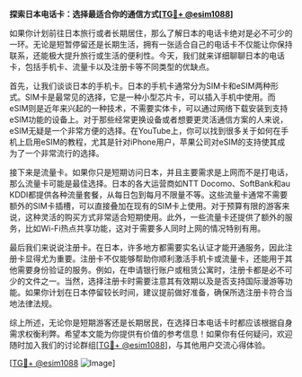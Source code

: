 **探索日本电话卡：选择最适合你的通信方式[[TG💪+ @esim1088](https://t.me/s/esim1088)]**

如果你计划前往日本旅行或者长期居住，那么了解日本的电话卡绝对是必不可少的一环。无论是短暂停留还是长期生活，拥有一张适合自己的电话卡不仅能让你保持联系，还能极大提升旅行或生活的便利性。今天，我们就来详细聊聊日本的电话卡，包括手机卡、流量卡以及注册卡等不同类型的优缺点。

首先，让我们谈谈日本的手机卡。日本的手机卡通常分为SIM卡和eSIM两种形式。SIM卡是最常见的选择，它是一种小型芯片卡，可以插入手机中使用。而eSIM则是近年来兴起的一种技术，不需要实体卡，可以通过网络下载安装到支持eSIM功能的设备上。对于那些经常更换设备或者想要更灵活通信方案的人来说，eSIM无疑是一个非常方便的选择。在YouTube上，你可以找到很多关于如何在手机上启用eSIM的教程，尤其是针对iPhone用户，苹果公司对eSIM的支持使其成为了一个非常流行的选择。

接下来是流量卡。如果你只是短期访问日本，并且主要需求是上网而不是打电话，那么流量卡可能是最佳选择。日本的各大运营商如NTT Docomo、SoftBank和au KDDI都提供各种流量套餐，从每日包到每月不限量不等。这些流量卡通常不需要额外的SIM卡插槽，可以直接叠加在现有的SIM卡上使用。对于预算有限的游客来说，这种灵活的购买方式非常适合短期使用。此外，一些流量卡还提供了额外的服务，比如Wi-Fi热点共享功能，这对于需要多人同时上网的情况特别有用。

最后我们来说说注册卡。在日本，许多地方都需要实名认证才能开通服务，因此注册卡显得尤为重要。注册卡不仅能够帮助你顺利激活手机卡或流量卡，还能用于其他需要身份验证的服务。例如，在申请银行账户或租赁公寓时，注册卡都是必不可少的文件之一。当然，选择注册卡时需要注意其有效期以及是否支持国际漫游等功能。如果你计划在日本停留较长时间，建议提前做好准备，确保所选注册卡符合当地法律法规。

综上所述，无论你是短期游客还是长期居民，在选择日本电话卡时都应该根据自身需求权衡利弊。希望本文能为你提供有价值的参考信息！如果你有任何疑问，欢迎随时加入我们的讨论群组[[TG💪+ @esim1088](https://t.me/s/esim1088)]，与其他用户交流心得体验。

[[TG💪+ @esim1088](https://t.me/s/esim1088) ![Image](https://i.postimg.cc/4NQfJmqS/Snipaste-2025-05-13-00-14-12.png)]